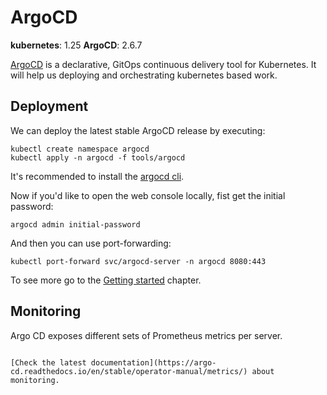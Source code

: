 # ArgoCD

**kubernetes**: 1.25
**ArgoCD**: 2.6.7

[ArgoCD](https://argo-cd.readthedocs.io/en/stable/) is a declarative, GitOps continuous delivery tool for Kubernetes. It will help
us deploying and orchestrating kubernetes based work.

## Deployment

We can deploy the latest stable ArgoCD release by executing:

```
kubectl create namespace argocd
kubectl apply -n argocd -f tools/argocd
```

It's recommended to install the [argocd cli](https://argo-cd.readthedocs.io/en/stable/getting_started/#2-download-argo-cd-cli).

Now if you'd like to open the web console locally, fist get the initial password:

```
argocd admin initial-password
```

And then you can use port-forwarding:

```
kubectl port-forward svc/argocd-server -n argocd 8080:443
```

To see more go to the [Getting started](https://argo-cd.readthedocs.io/en/stable/getting_started/) chapter.

## Monitoring

Argo CD exposes different sets of Prometheus metrics per server.
```

[Check the latest documentation](https://argo-cd.readthedocs.io/en/stable/operator-manual/metrics/) about monitoring.